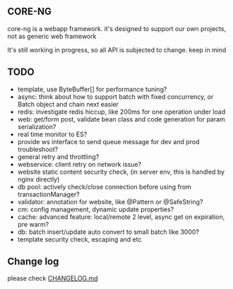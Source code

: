 ## CORE-NG
core-ng is a webapp framework. it's designed to support our own projects, not as generic web framework

It's still working in progress, so all API is subjected to change. keep in mind

## TODO
* template, use ByteBuffer[] for performance tuning?
* async: think about how to support batch with fixed concurrency, or Batch object and chain next easier
* redis: investigate redis hiccup, like 200ms for one operation under load
* web: get/form post, validate bean class and code generation for param serialization?
* real time monitor to ES?
* provide ws interface to send queue message for dev and prod troubleshoot?
* general retry and throttling?
* webservice: client retry on network issue?
* website static content security check, (in server env, this is handled by nginx directly)
* db pool: actively check/close connection before using from transactionManager?
* validator: annotation for website, like @Pattern or @SafeString?
* cm: config management, dynamic update properties?
* cache: advanced feature: local/remote 2 level, async get on expiration, pre warm?
* db: batch insert/update auto convert to small batch like 3000?
* template security check, escaping and etc

## Change log
please check [CHANGELOG.md](CHANGELOG.md)

